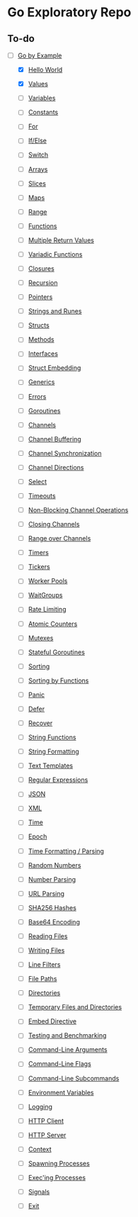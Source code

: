 # Go Exploratory Repo

## To-do

- [ ] [Go by Example](https://gobyexample.com/)
  - [x] [Hello World](https://gobyexample.com/hello-world)
  - [x] [Values](https://gobyexample.com/values)
  - [ ] [Variables](https://gobyexample.com/variables)
  - [ ] [Constants](https://gobyexample.com/constants)
  - [ ] [For](https://gobyexample.com/for)
  - [ ] [If/Else](https://gobyexample.com/if-else)
  - [ ] [Switch](https://gobyexample.com/switch)
  - [ ] [Arrays](https://gobyexample.com/arrays)
  - [ ] [Slices](https://gobyexample.com/slices)
  - [ ] [Maps](https://gobyexample.com/maps)
  - [ ] [Range](https://gobyexample.com/range)
  - [ ] [Functions](https://gobyexample.com/functions)
  - [ ] [Multiple Return Values](https://gobyexample.com/multiple-return-values)
  - [ ] [Variadic Functions](https://gobyexample.com/variadic-functions)
  - [ ] [Closures](https://gobyexample.com/closures)
  - [ ] [Recursion](https://gobyexample.com/recursion)
  - [ ] [Pointers](https://gobyexample.com/pointers)
  - [ ] [Strings and Runes](https://gobyexample.com/strings-and-runes)
  - [ ] [Structs](https://gobyexample.com/structs)
  - [ ] [Methods](https://gobyexample.com/methods)
  - [ ] [Interfaces](https://gobyexample.com/interfaces)
  - [ ] [Struct Embedding](https://gobyexample.com/struct-embedding)
  - [ ] [Generics](https://gobyexample.com/generics)
  - [ ] [Errors](https://gobyexample.com/errors)
  - [ ] [Goroutines](https://gobyexample.com/goroutines)
  - [ ] [Channels](https://gobyexample.com/channels)
  - [ ] [Channel Buffering](https://gobyexample.com/channel-buffering)
  - [ ] [Channel Synchronization](https://gobyexample.com/channel-synchronization)
  - [ ] [Channel Directions](https://gobyexample.com/channel-directions)
  - [ ] [Select](https://gobyexample.com/select)
  - [ ] [Timeouts](https://gobyexample.com/timeouts)
  - [ ] [Non-Blocking Channel Operations](https://gobyexample.com/non-blocking-channel-operations)
  - [ ] [Closing Channels](https://gobyexample.com/closing-channels)
  - [ ] [Range over Channels](https://gobyexample.com/range-over-channels)
  - [ ] [Timers](https://gobyexample.com/timers)
  - [ ] [Tickers](https://gobyexample.com/tickers)
  - [ ] [Worker Pools](https://gobyexample.com/worker-pools)
  - [ ] [WaitGroups](https://gobyexample.com/waitgroups)
  - [ ] [Rate Limiting](https://gobyexample.com/rate-limiting)
  - [ ] [Atomic Counters](https://gobyexample.com/atomic-counters)
  - [ ] [Mutexes](https://gobyexample.com/mutexes)
  - [ ] [Stateful Goroutines](https://gobyexample.com/stateful-goroutines)
  - [ ] [Sorting](https://gobyexample.com/sorting)
  - [ ] [Sorting by Functions](https://gobyexample.com/sorting-by-functions)
  - [ ] [Panic](https://gobyexample.com/panic)
  - [ ] [Defer](https://gobyexample.com/defer)
  - [ ] [Recover](https://gobyexample.com/recover)
  - [ ] [String Functions](https://gobyexample.com/string-functions)
  - [ ] [String Formatting](https://gobyexample.com/string-formatting)
  - [ ] [Text Templates](https://gobyexample.com/text-templates)
  - [ ] [Regular Expressions](https://gobyexample.com/regular-expressions)
  - [ ] [JSON](https://gobyexample.com/json)
  - [ ] [XML](https://gobyexample.com/xml)
  - [ ] [Time](https://gobyexample.com/time)
  - [ ] [Epoch](https://gobyexample.com/epoch)
  - [ ] [Time Formatting / Parsing](https://gobyexample.com/time-formatting-parsing)
  - [ ] [Random Numbers](https://gobyexample.com/random-numbers)
  - [ ] [Number Parsing](https://gobyexample.com/number-parsing)
  - [ ] [URL Parsing](https://gobyexample.com/url-parsing)
  - [ ] [SHA256 Hashes](https://gobyexample.com/sha256-hashes)
  - [ ] [Base64 Encoding](https://gobyexample.com/base64-encoding)
  - [ ] [Reading Files](https://gobyexample.com/reading-files)
  - [ ] [Writing Files](https://gobyexample.com/writing-files)
  - [ ] [Line Filters](https://gobyexample.com/line-filters)
  - [ ] [File Paths](https://gobyexample.com/file-paths)
  - [ ] [Directories](https://gobyexample.com/directories)
  - [ ] [Temporary Files and Directories](https://gobyexample.com/temporary-files-and-directories)
  - [ ] [Embed Directive](https://gobyexample.com/embed-directive)
  - [ ] [Testing and Benchmarking](https://gobyexample.com/testing-and-benchmarking)
  - [ ] [Command-Line Arguments](https://gobyexample.com/command-line-arguments)
  - [ ] [Command-Line Flags](https://gobyexample.com/command-line-flags)
  - [ ] [Command-Line Subcommands](https://gobyexample.com/command-line-subcommands)
  - [ ] [Environment Variables](https://gobyexample.com/environment-variables)
  - [ ] [Logging](https://gobyexample.com/logging)
  - [ ] [HTTP Client](https://gobyexample.com/http-client)
  - [ ] [HTTP Server](https://gobyexample.com/http-server)
  - [ ] [Context](https://gobyexample.com/context)
  - [ ] [Spawning Processes](https://gobyexample.com/spawning-processes)
  - [ ] [Exec'ing Processes](https://gobyexample.com/execing-processes)
  - [ ] [Signals](https://gobyexample.com/signals)
  - [ ] [Exit](https://gobyexample.com/exit)

